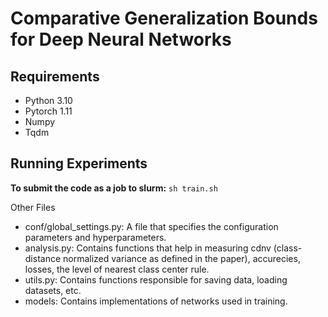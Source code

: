 # Comparative Generalization Bounds for Deep Neural Networks

## Requirements
- Python 3.10
- Pytorch 1.11
- Numpy
- Tqdm

## Running Experiments

**To submit the code as a job to slurm:**
    ```
    sh train.sh
    ```

Other Files

* conf/global_settings.py: A file that specifies the configuration parameters and hyperparameters.
* analysis.py: Contains functions that help in measuring cdnv (class-distance normalized variance as defined in the paper), accurecies, losses, the level of nearest class center rule.
* utils.py: Contains functions responsible for saving data, loading datasets, etc.
* models: Contains implementations of networks used in training.